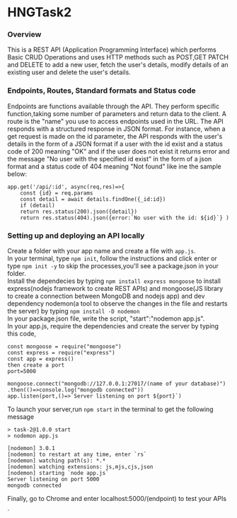 # HNGTask2

### Overview
This is a REST API (Application Programming Interface) which performs Basic CRUD Operations and uses HTTP methods such as POST,GET PATCH and DELETE to add a new user, fetch the user's details, modify details of an existing user and delete the user's details.

### Endpoints, Routes, Standard formats and Status code
Endpoints are functions available through the API. They perform specific function,taking some number of parameters and return data to the client. A route is the "name" you use to access endpoints used in the URL. The API responds with a structured response in JSON format. For instance, when a get request is made on the id parameter, the API responds with the user's details in the form of a JSON format if a user with the id exist and a status code of 200 meaning "OK" and if the user does not exist it returns error and the message "No user with the specified id exist" in the form of a json format and a status code of 404 meaning "Not found" like ine the sample below:  

```
app.get('/api/:id', async(req,res)=>{
    const {id} = req.params
    const detail = await details.findOne({_id:id})
    if (detail)
    return res.status(200).json({detail})
    return res.status(404).json({error:`No user with the id: ${id}`} )
```

### Setting up and deploying an API locally
Create a folder with your app name and create a file with `app.js`.  
In your terminal, type ```npm init```, follow the instructions and click enter or type ```npm init -y``` to skip the processes,you'll see a package.json in your folder.  
Install the dependecies by typing ```npm install express mongoose``` to install express(nodejs framework to create REST APIs) and mongoose(JS library to create a connection between MongoDB and nodejs app) and dev dependency nodemon(a tool to observe the changes in the file and restarts the server) by typing ```npm install -D nodemon```  
In your package.json file, write the script, "start":"nodemon app.js".  
In your app.js, require the dependencies and create the server by typing this code,  
```
const mongoose = require("mongoose")
const express = require("express")
const app = express()
then create a port
port=5000

mongoose.connect("mongodb://127.0.0.1:27017/(name of your database)")
.then(()=>console.log("mongodb connected"))
app.listen(port,()=>`Server listening on port ${port}`)
```
To launch your server,run `npm start` in the terminal to get the following message
```
> task-2@1.0.0 start
> nodemon app.js

[nodemon] 3.0.1
[nodemon] to restart at any time, enter `rs`
[nodemon] watching path(s): *.*
[nodemon] watching extensions: js,mjs,cjs,json
[nodemon] starting `node app.js`
Server listening on port 5000
mongodb connected
```
Finally, go to Chrome and enter localhost:5000/(endpoint) to test your APIs 

`
